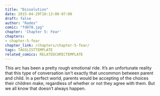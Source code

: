 ```yaml
---
title: "Dissolution"
date: 2015-04-29T10:13:00-07:00
draft: false
author: "Rades"
comic: "fd070.jpg"
chapter: 'Chapter 5: Fear'
chapters:
- chapter-5-fear
chapter_link: /chapters/chapter-5-fear/
tags: TAGSLISTTEMPLATE
related_comics: RELATEDCOMICTEMPLATE
---
```


This arc has been a pretty rough emotional ride. It’s an unfortunate reality that this type of conversation isn’t exactly that uncommon between parent and child. In a perfect world, parents would be accepting of the choices their children make, regardless of whether or not they agree with them. But we all know that doesn’t always happen.

